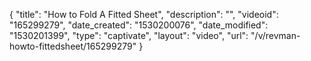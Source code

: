 {
    "title": "How to Fold A Fitted Sheet",
    "description": "",
    "videoid": "165299279",
    "date_created": "1530200076",
    "date_modified": "1530201399",
    "type": "captivate",
    "layout": "video",
    "url": "\/v\/revman-howto-fittedsheet\/165299279"
}
